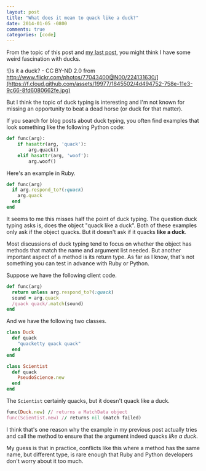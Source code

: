 ```yaml
---
layout: post
title: "What does it mean to quack like a duck?"
date: 2014-01-05 -0800
comments: true
categories: [code]
---
```


From the topic of this post and [my last post](http://haacked.com/archive/2014/01/04/duck-typing/), you might think I have some weird fascination with ducks.

![Is it a duck? - CC BY-ND 2.0 from http://www.flickr.com/photos/77043400@N00/224131630/](https://f.cloud.github.com/assets/19977/1845502/4d494752-758e-11e3-9c66-8fd6080662fe.jpg)

But I think the topic of duck typing is interesting and I'm not known for missing an opportunity to beat a dead horse (or duck for that matter).

If you search for blog posts about duck typing, you often find examples that look something like the following Python code:

```python
def func(arg):
    if hasattr(arg, 'quack'):
        arg.quack()
    elif hasattr(arg, 'woof'):
        arg.woof()
```

Here's an example in Ruby.

```ruby
def func(arg)
  if arg.respond_to?(:quack)
    arg.quack
  end
end
```

It seems to me this misses half the point of duck typing. The question duck typing asks is, does the object "quack like a duck". Both of these examples only ask if the object quacks. But it doesn't ask if it quacks __like a duck__.

Most discussions of duck typing tend to focus on whether the object has methods that match the name and argument list needed. But another important aspect of a method is its return type. As far as I know, that's not something you can test in advance with Ruby or Python.

Suppose we have the following client code.

```ruby
def func(arg)
  return unless arg.respond_to?(:quack)
  sound = arg.quack
  /quack quack/.match(sound)
end
```

And we have the following two classes.

```ruby
class Duck
  def quack
    "quacketty quack quack"
  end
end

class Scientist
  def quack
    PseudoScience.new
  end
end
```

The `Scientist` certainly quacks, but it doesn't quack like a duck.

```ruby
func(Duck.new) // returns a MatchData object
func(Scientist.new) // returns nil (match failed)
```

I think that's one reason why the example in my previous post actually tries and call the method to ensure that the argument indeed quacks _like a duck_.

My guess is that in practice, conflicts like this where a method has the same name, but different type, is rare enough that Ruby and Python developers don't worry about it too much.
